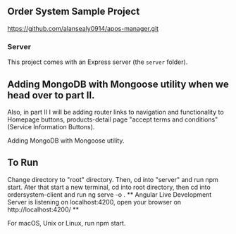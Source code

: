 ## Order System Sample Project
https://github.com/alansealy0914/apos-manager.git

### Server
This project comes with an Express server (the `server` folder).
## Adding MongoDB with Mongoose utility when we head over to part II.
Also, in part II I will be adding router links to navigation and functionality to Homepage buttons, products-detail page "accept terms and conditions" (Service Information Buttons).

Adding MongoDB with Mongoose utility.

## To Run
Change directory to "root" directory. Then, cd into "server" and run npm start.
Ater that start a new terminal, cd into root directory, then cd into ordersystem-client and run ng serve -o . 
** Angular Live Development Server is listening on localhost:4200, open your browser on http://localhost:4200/ **

For macOS, Unix or Linux, run npm start.
